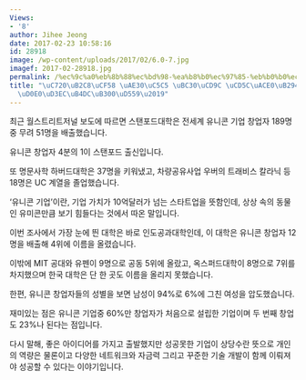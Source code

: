 ```yaml
---
Views:
- '8'
author: Jihee Jeong
date: 2017-02-23 10:58:16
id: 28918
image: /wp-content/uploads/2017/02/6.0-7.jpg
imagef: 2017-02-28918.jpg
permalink: /%ec%9c%a0%eb%8b%88%ec%bd%98-%ea%b8%b0%ec%97%85-%eb%b0%b0%ec%b6%9c-%ec%b5%9c%ea%b3%a0%eb%8a%94-%ec%8a%a4%ed%83%a0%ed%8f%ac%eb%93%9c%eb%8c%80%ed%95%99/
title: "\uC720\uB2C8\uCF58 \uAE30\uC5C5 \uBC30\uCD9C \uCD5C\uACE0\uB294 \u2018\uC2A4\
  \uD0E0\uD3EC\uB4DC\uB300\uD559\u2019"
---
```


최근 월스트리트저널 보도에 따르면 스탠포드대학은 전세계 유니콘 기업 창업자 189명 중 무려 51명을 배출했습니다.

유니콘 창업자 4분의 1이 스탠포드 출신입니다.

또 명문사학 하버드대학은 37명을 키워냈고, 차량공유사업 우버의 트래비스 칼라닉 등 18명은 UC 계열을 졸업했습니다.

‘유니콘 기업’이란, 기업 가치가 10억달러가 넘는 스타트업을 뜻함인데, 상상 속의 동물인 유미콘만큼 보기 힘들다는 것에서 따온 말입니다.

이번 조사에서 가장 눈에 띈 대학은 바로 인도공과대학인데, 이 대학은 유니콘 창업자 12명을 배출해 4위에 이름을 올렸습니다.

이밖에 MIT 공대와 유펜이 9명으로 공동 5위에 올랐고, 옥스퍼드대학이 8명으로 7위를 차지했으며 한국 대학은 단 한 곳도 이름을 올리지 못했습니다.

한편, 유니콘 창업자들의 성별을 보면 남성이 94%로 6%에 그친 여성을 압도했습니다.

재미있는 점은 유니콘 기업중 60%만 창업자가 처음으로 설립한 기업이며 두 번째 창업도 23%나 된다는 점입니다.

다시 말해, 좋은 아이디어를 가지고 출발했지만 성공못한 기업이 상당수란 뜻으로 개인의 역량은 물론이고 다양한 네트워크와 자금력 그리고 꾸준한 기술 개발이 함께 이뤄져야 성공할 수 있다는 이야기입니다.